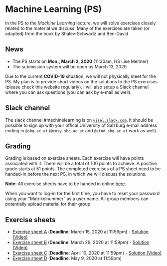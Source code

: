 # Machine Learning (PS)

In the PS to the *Machine Learning* lecture, we will solve exercises closely
related to the material we discuss. Many of the exercises are taken (or adapted) from the book by Shalev-Schwartz and Ben-David.

## News

- The PS starts on **Mon., March 2, 2020** (11:30am, HS Lise Meitner)
- The submission system will be open by March 13, 2020

Due to the current **COVID-19** situation, we will not physically meet for the PS. My plan is to provide short videos on the solutions to the PS exercises (please check this website regularly). I will also setup a Slack channel where you can ask questions (you can ask by e-mail as well).

## Slack channel

The slack channel #machinelearning is on [`visel.slack.com`](https://visel.slack.com). It should be possible to sign up with your
offical University of Salzburg e-mail address ending in
`@sbg.ac.at` (`@cosy.sbg.ac.at` and `@stud.sbg.ac.at` work as well).

## Grading

Grading is based on exercise sheets. Each exercise will have points associated
with it. There will be a total of 100 points to achieve. A positive grade starts
at 51 points. The completed exercises of a PS sheet need to be handed-in before the next PS, in which we will discuss the solutions.

**Note**: All exercise sheets have to be handed in online [here](https://abgaben.cosy.sbg.ac.at/).

When you want to log-in for the first time, you have to reset your password using your “Matrikelnummer” as a user name. All group members can potentially upload material for their group.

## Exercise sheets

- [Exercise sheet A](ex1.1.2020.pdf) (**Deadline**: March 15, 2020 at 11:59pm) - [Solution (Video)](https://drive.google.com/open?id=1A7h76FPtgSy_KGNPhbkDVD9vaQ-ig6iB)
- [Exercise sheet B](ex1.2.2020.pdf) (**Deadline**: March 29, 2020 at 11:59pm) - [Solution (Video)](https://drive.google.com/open?id=1W66Ul9KaYS1WsmYLllHdqYZnSWdJxG58)
- [Exercise sheet C](ex3.2020.pdf) (**Deadline**: April 10, 2020 at 11:59pm) - [Solution (Video)](https://drive.google.com/open?id=1vD5jxZq7LkdPl6EYiAVmZPK9p9ux_Di7)
- [Exercise sheet D](ex4.2020.pdf) (**Deadline**: May 9, 2020 at 11:59pm)

